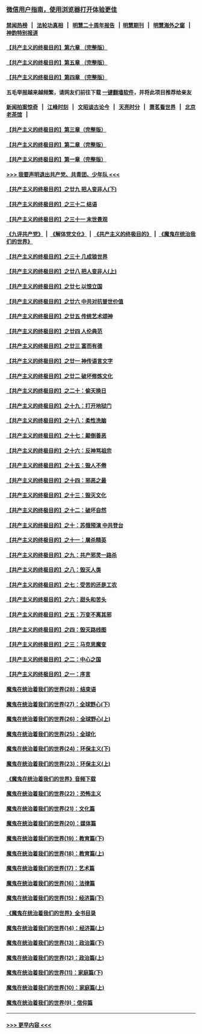 ### [微信用户指南，使用浏览器打开体验更佳](https://github.com/gfw-breaker/banned-news1/blob/master/indexes/wechat-guide.md?t=0)
#### [禁闻热榜](热点新闻.md?t=0)  &nbsp;&nbsp;|&nbsp;&nbsp; [法轮功真相](https://github.com/gfw-breaker/truth/blob/master/README.md?t=0) &nbsp;&nbsp;|&nbsp;&nbsp; [明慧二十周年报告](https://github.com/gfw-breaker/mh-reports/blob/master/README.md?t=0) &nbsp;&nbsp;|&nbsp;&nbsp;[明慧期刊](https://github.com/gfw-breaker/mh-qikan) &nbsp;&nbsp;|&nbsp;&nbsp; [明慧海外之窗](https://github.com/gfw-breaker/mh-news/blob/master/README.md?t=0) &nbsp;&nbsp;|&nbsp;&nbsp; [神韵特别报道](https://github.com/gfw-breaker/mh-news/blob/master/shenyun.md?t=0)
#### [【共产主义的终极目的】第六章 （完整版）](../pages/nsc422/n11428913.md?t=02050355) 
#### [【共产主义的终极目的】第五章 （完整版）](../pages/nsc422/n11428912.md?t=02050355) 
#### [【共产主义的终极目的】第四章 （完整版）](../pages/nsc422/n11428907.md?t=02050355) 
#### 五毛举报越来越频繁，请网友们前往下载 [一键翻墙软件](https://github.com/gfw-breaker/ssr-accounts)，并将此项目推荐给亲友
#### [新闻拍案惊奇](https://github.com/gfw-breaker/banned-news1/blob/master/pages/link4.md) &nbsp;&nbsp;|&nbsp;&nbsp; [江峰时刻](https://github.com/gfw-breaker/banned-news1/blob/master/pages/link4.md) &nbsp;&nbsp;|&nbsp;&nbsp; [文昭谈古论今](https://github.com/gfw-breaker/banned-news1/blob/master/pages/link4.md) &nbsp;&nbsp;|&nbsp;&nbsp; [天亮时分](https://github.com/gfw-breaker/banned-news1/blob/master/pages/link4.md) &nbsp;&nbsp;|&nbsp;&nbsp; [萧茗看世界](https://github.com/gfw-breaker/banned-news1/blob/master/pages/link4.md) &nbsp;&nbsp;|&nbsp;&nbsp; [北京老茶馆](https://github.com/gfw-breaker/banned-news1/blob/master/pages/link4.md) &nbsp;&nbsp;|&nbsp;&nbsp; 
#### [【共产主义的终极目的】第三章（完整版）](../pages/nsc422/n11428848.md?t=02050355) 
#### [【共产主义的终极目的】第二章（完整版）](../pages/nsc422/n11428831.md?t=02050355) 
#### [【共产主义的终极目的】第一章（完整版）](../pages/nsc422/n11417651.md?t=02050355) 
#### [>>> 我要声明退出共产党、共青团、少年队 <<<](https://github.com/begood0513/goodnews/blob/master/quit/letter.md) 
#### [【共产主义的终极目的】之廿九 把人变非人(下)](../pages/nsc422/n11344140.md?t=02050355) 
#### [【共产主义的终极目的】之三十二 结语](../pages/nsc422/n11360535.md?t=02050355) 
#### [【共产主义的终极目的】之三十一 末世景观](../pages/nsc422/n11351129.md?t=02050355) 
#### [《九评共产党》](https://github.com/begood0513/9ping.md/blob/master/README.md) &nbsp;|&nbsp; [《解体党文化》](../../../../jtdwh.md/blob/master/README.md)  &nbsp;|&nbsp; [《共产主义的终极目的》](../../../../gczydzjmd.md/blob/master/README.md) &nbsp;|&nbsp; [《魔鬼在统治我们的世界》](../../../../mgztzwmdsj.md/blob/master/README.md) 
#### [【共产主义的终极目的】之三十 几成狼世界](../pages/nsc422/n11348280.md?t=02050355) 
#### [【共产主义的终极目的】之廿八 把人变非人(上)](../pages/nsc422/n11340492.md?t=02050355) 
#### [【共产主义的终极目的】之廿七 以恨立国](../pages/nsc422/n11336944.md?t=02050355) 
#### [【共产主义的终极目的】之廿六 中共对抗普世价值](../pages/nsc422/n11324785.md?t=02050355) 
#### [【共产主义的终极目的】之廿五 传统艺术颂神](../pages/nsc422/n11296396.md?t=02050355) 
#### [【共产主义的终极目的】之廿四 人伦典范](../pages/nsc422/n11296397.md?t=02050355) 
#### [【共产主义的终极目的】之廿三 富而有德](../pages/nsc422/n11283598.md?t=02050355) 
#### [【共产主义的终极目的】之廿一 神传语言文字](../pages/nsc422/n11263265.md?t=02050355) 
#### [【共产主义的终极目的】之廿二 破坏修炼文化](../pages/nsc422/n11245728.md?t=02050355) 
#### [【共产主义的终极目的】之二十：偷天换日](../pages/nsc422/n11238846.md?t=02050355) 
#### [【共产主义的终极目的】之十九：打开地狱门](../pages/nsc422/n11206376.md?t=02050355) 
#### [【共产主义的终极目的】之十八：柔性洗脑](../pages/nsc422/n11199994.md?t=02050355) 
#### [【共产主义的终极目的】之十七：颠倒善恶](../pages/nsc422/n11179782.md?t=02050355) 
#### [【共产主义的终极目的】之十六：反神骂祖宗](../pages/nsc422/n11166798.md?t=02050355) 
#### [【共产主义的终极目的】之十五：毁人不倦](../pages/nsc422/n11166792.md?t=02050355) 
#### [【共产主义的终极目的】之十四：邪恶之最](../pages/nsc422/n11150249.md?t=02050355) 
#### [【共产主义的终极目的】之十三：毁灭文化](../pages/nsc422/n11135227.md?t=02050355) 
#### [【共产主义的终极目的】之十二：破坏自然](../pages/nsc422/n11135214.md?t=02050355) 
#### [【共产主义的终极目的】之十：苏俄预演 中共登台](../pages/nsc422/n11118424.md?t=02050355) 
#### [【共产主义的终极目的】之十一：屠杀精英](../pages/nsc422/n11118442.md?t=02050355) 
#### [【共产主义的终极目的】之九：共产邪灵一路杀](../pages/nsc422/n11114139.md?t=02050355) 
#### [【共产主义的终极目的】之八：毁灭人类](../pages/nsc422/n11108503.md?t=02050355) 
#### [【共产主义的终极目的】之七：受苦的还是工农](../pages/nsc422/n11101809.md?t=02050355) 
#### [【共产主义的终极目的】之六：甜头和苦头](../pages/nsc422/n11096971.md?t=02050355) 
#### [【共产主义的终极目的】之五：万变不离其邪](../pages/nsc422/n11091285.md?t=02050355) 
#### [【共产主义的终极目的】之四：毁灭路线图](../pages/nsc422/n11086284.md?t=02050355) 
#### [【共产主义的终极目的】之三：马克思魔变](../pages/nsc422/n11061941.md?t=02050355) 
#### [【共产主义的终极目的】之二：中心之国](../pages/nsc422/n11047728.md?t=02050355) 
#### [【共产主义的终极目的】之一：序言](../pages/nsc422/n11086077.md?t=02050355) 
#### [魔鬼在统治着我们的世界(28)：结束语](../pages/nsc422/n10936246.md?t=02050355) 
#### [魔鬼在统治着我们的世界(27)：全球野心(下)](../pages/nsc422/n10928319.md?t=02050355) 
#### [魔鬼在统治着我们的世界(26)：全球野心(上)](../pages/nsc422/n10900318.md?t=02050355) 
#### [魔鬼在统治着我们的世界(25)：全球化](../pages/nsc422/n10788205.md?t=02050355) 
#### [魔鬼在统治着我们的世界(24)：环保主义(下)](../pages/nsc422/n10695307.md?t=02050355) 
#### [魔鬼在统治着我们的世界(23)：环保主义(上)](../pages/nsc422/n10688613.md?t=02050355) 
#### [《魔鬼在统治着我们的世界》音频下载](../pages/nsc422/n10635553.md?t=02050355) 
#### [魔鬼在统治着我们的世界(22)：恐怖主义](../pages/nsc422/n10614727.md?t=02050355) 
#### [魔鬼在统治着我们的世界(21)：文化篇](../pages/nsc422/n10597706.md?t=02050355) 
#### [魔鬼在统治着我们的世界(20)：媒体篇](../pages/nsc422/n10586579.md?t=02050355) 
#### [魔鬼在统治着我们的世界(19)：教育篇(下)](../pages/nsc422/n10564808.md?t=02050355) 
#### [魔鬼在统治着我们的世界(18)：教育篇(上)](../pages/nsc422/n10526970.md?t=02050355) 
#### [魔鬼在统治着我们的世界(17)：艺术篇](../pages/nsc422/n10499093.md?t=02050355) 
#### [魔鬼在统治着我们的世界(16)：法律篇](../pages/nsc422/n10485969.md?t=02050355) 
#### [魔鬼在统治着我们的世界(15)：经济篇(下)](../pages/nsc422/n10469975.md?t=02050355) 
#### [《魔鬼在统治着我们的世界》全书目录](../pages/nsc422/n10464261.md?t=02050355) 
#### [魔鬼在统治着我们的世界(14)：经济篇(上)](../pages/nsc422/n10457370.md?t=02050355) 
#### [魔鬼在统治着我们的世界(13)：政治篇(下)](../pages/nsc422/n10448270.md?t=02050355) 
#### [魔鬼在统治着我们的世界(12)：政治篇(上)](../pages/nsc422/n10444576.md?t=02050355) 
#### [魔鬼在统治着我们的世界(11)：家庭篇(下)](../pages/nsc422/n10440961.md?t=02050355) 
#### [魔鬼在统治着我们的世界(10)：家庭篇(上)](../pages/nsc422/n10435448.md?t=02050355) 
#### [魔鬼在统治着我们的世界(9)：信仰篇](../pages/nsc422/n10432159.md?t=02050355) 

----
#### [ >>> 更早内容 <<< ](../indexes/nsc422-earlier.md)
